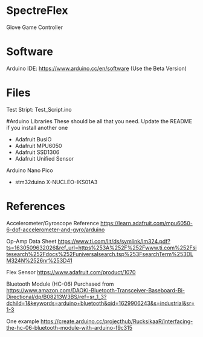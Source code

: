 # SpectreFlex
Glove Game Controller

# Software
Arduino IDE: https://www.arduino.cc/en/software (Use the Beta Version)

# Files
Test Stript: Test_Script.ino

#Arduino Libraries
These should be all that you need. Update the README if you install another one
 - Adafruit BusIO
 - Adafruit MPU6050
 - Adafruit SSD1306
 - Adafruit Unified Sensor

Arduino Nano Pico
 - stm32duino X-NUCLEO-IKS01A3


# References
Accelerometer/Gyroscope Reference
https://learn.adafruit.com/mpu6050-6-dof-accelerometer-and-gyro/arduino

Op-Amp Data Sheet
https://www.ti.com/lit/ds/symlink/lm324.pdf?ts=1630509632026&ref_url=https%253A%252F%252Fwww.ti.com%252Fsitesearch%252Fdocs%252Funiversalsearch.tsp%253FsearchTerm%253DLM324N%2526nr%253D41

Flex Sensor
https://www.adafruit.com/product/1070

Bluetooth Module (HC-06)
Purchased from https://www.amazon.com/DAOKI-Bluetooth-Transceiver-Baseboard-Bi-Directional/dp/B08213W3BS/ref=sr_1_3?dchild=1&keywords=arduino+bluetooth&qid=1629906243&s=industrial&sr=1-3

One example https://create.arduino.cc/projecthub/RucksikaaR/interfacing-the-hc-06-bluetooth-module-with-arduino-f9c315


